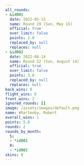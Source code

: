 ```yaml
---
all_rounds:
- &id001
  date: 2022-05-15
  name: Round 29 (Sun, May 15)
  official: true
  over_limit: false
  points: 2.0
  replaced_by: null
  replaces: null
- &id002
  date: 2022-08-14
  name: Round 52 (Sun, August 14)
  official: true
  over_limit: false
  points: 3.0
  replaced_by: null
  replaces: null
back_wins: 0
flight_wins: 0
front_wins: 2
ignored_rounds: []
image: /assets/images/default.png
name: Whartenby, Robert
overall_wins: 1
points: 5.0
rounds: 2
rounds_by_month:
  5:
  - *id001
  8:
  - *id002
skins: 0
---
```

